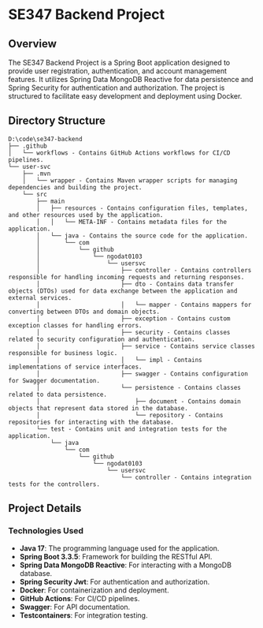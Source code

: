 # SE347 Backend Project

## Overview

The SE347 Backend Project is a Spring Boot application designed to provide user registration, authentication, and account management features. It utilizes Spring Data MongoDB Reactive for data persistence and Spring Security for authentication and authorization. The project is structured to facilitate easy development and deployment using Docker.

## Directory Structure

```
D:\code\se347-backend
├── .github
│   └── workflows - Contains GitHub Actions workflows for CI/CD pipelines.
└── user-svc
    ├── .mvn
    │   └── wrapper - Contains Maven wrapper scripts for managing dependencies and building the project.
    └── src
        ├── main
        │   ├── resources - Contains configuration files, templates, and other resources used by the application.
        │   │   └── META-INF - Contains metadata files for the application.
        │   └── java - Contains the source code for the application.
        │       └── com
        │           └── github
        │               └── ngodat0103
        │                   └── usersvc
        │                       ├── controller - Contains controllers responsible for handling incoming requests and returning responses.
        │                       ├── dto - Contains data transfer objects (DTOs) used for data exchange between the application and external services.
        │                       │   └── mapper - Contains mappers for converting between DTOs and domain objects.
        │                       ├── exception - Contains custom exception classes for handling errors.
        │                       ├── security - Contains classes related to security configuration and authentication.
        │                       ├── service - Contains service classes responsible for business logic.
        │                       │   └── impl - Contains implementations of service interfaces.
        │                       ├── swagger - Contains configuration for Swagger documentation.
        │                       └── persistence - Contains classes related to data persistence.
        │                           ├── document - Contains domain objects that represent data stored in the database.
        │                           └── repository - Contains repositories for interacting with the database.
        └── test - Contains unit and integration tests for the application.
            └── java
                └── com
                    └── github
                        └── ngodat0103
                            └── usersvc
                                └── controller - Contains integration tests for the controllers.
```

## Project Details

### Technologies Used
- **Java 17**: The programming language used for the application.
- **Spring Boot 3.3.5**: Framework for building the RESTful API.
- **Spring Data MongoDB Reactive**: For interacting with a MongoDB database.
- **Spring Security Jwt**: For authentication and authorization.
- **Docker**: For containerization and deployment.
- **GitHub Actions**: For CI/CD pipelines.
- **Swagger**: For API documentation. 
- **Testcontainers**: For integration testing.